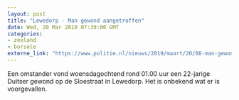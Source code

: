```yaml
---
layout: post
title: "Lewedorp - Man gewond aangetroffen"
date: Wed, 20 Mar 2019 07:39:00 GMT
categories: 
- zeeland 
- borsele 
externe_link: "https://www.politie.nl/nieuws/2019/maart/20/08-man-gewond-aangetroffen.html"
---
```


Een omstander vond woensdagochtend rond 01.00 uur een 22-jarige Duitser gewond op de Sloestraat in Lewedorp. Het is onbekend wat er is voorgevallen.
